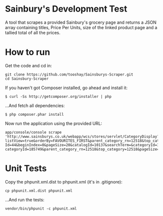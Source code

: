 # Sainbury's Development Test

A tool that scrapes a provided Sainbury's grocery page and returns a JSON array containing titles, Price Per Units, size of the linked product page and a tallied total of all the prices.

# How to run

Get the code and cd in:

```
git clone https://github.com/tooshay/Sainsburys-Scraper.git
cd Sainsbury-Scraper
```

If you haven't got Composer installed, go ahead and install it:

```
$ curl -Ss http://getcomposer.org/installer | php
```

...And fetch all dependencies:

```
$ php composer.phar install
```

Now run the application using the provided URL:

```
app/console/console scrape 'http://www.sainsburys.co.uk/webapp/wcs/stores/servlet/CategoryDisplay?listView=true&orderBy=FAVOURITES_FIRST&parent_category_rn=12518&top_category=12518&lang Id=44&beginIndex=0&pageSize=20&catalogId=10137&searchTerm=&categoryId=185749&listId=&storeId=10151&promotionId=#langId=44&storeId=10151&catalogId=10137& categoryId=185749&parent_category_rn=12518&top_category=12518&pageSize=20&orderBy=FAVOURITES_FIRST&searchTerm=&beginIndex=0&hideFilters=true'
```

# Unit Tests

Copy the phpunit.xml.dist to phpunit.xml (it's in .gitignore):

```
cp phpunit.xml.dist phpunit.xml
```

...And run the tests:

```
vendor/bin/phpunit -c phpunit.xml
```
